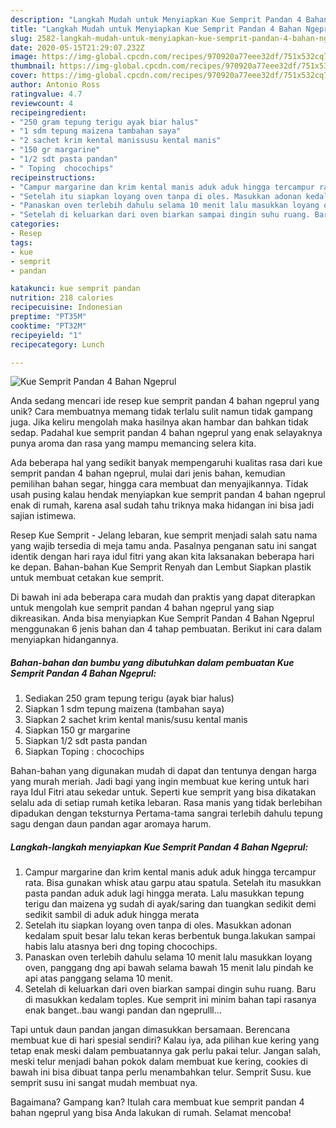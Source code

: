 ```yaml
---
description: "Langkah Mudah untuk Menyiapkan Kue Semprit Pandan 4 Bahan Ngeprul yang Enak Banget"
title: "Langkah Mudah untuk Menyiapkan Kue Semprit Pandan 4 Bahan Ngeprul yang Enak Banget"
slug: 2582-langkah-mudah-untuk-menyiapkan-kue-semprit-pandan-4-bahan-ngeprul-yang-enak-banget
date: 2020-05-15T21:29:07.232Z
image: https://img-global.cpcdn.com/recipes/970920a77eee32df/751x532cq70/kue-semprit-pandan-4-bahan-ngeprul-foto-resep-utama.jpg
thumbnail: https://img-global.cpcdn.com/recipes/970920a77eee32df/751x532cq70/kue-semprit-pandan-4-bahan-ngeprul-foto-resep-utama.jpg
cover: https://img-global.cpcdn.com/recipes/970920a77eee32df/751x532cq70/kue-semprit-pandan-4-bahan-ngeprul-foto-resep-utama.jpg
author: Antonio Ross
ratingvalue: 4.7
reviewcount: 4
recipeingredient:
- "250 gram tepung terigu ayak biar halus"
- "1 sdm tepung maizena tambahan saya"
- "2 sachet krim kental manissusu kental manis"
- "150 gr margarine"
- "1/2 sdt pasta pandan"
- " Toping  chocochips"
recipeinstructions:
- "Campur margarine dan krim kental manis aduk aduk hingga tercampur rata. Bisa gunakan whisk atau garpu atau spatula. Setelah itu masukkan pasta pandan aduk aduk lagi hingga merata. Lalu masukkan tepung terigu dan maizena yg sudah di ayak/saring dan tuangkan sedikit demi sedikit sambil di aduk aduk hingga merata"
- "Setelah itu siapkan loyang oven tanpa di oles. Masukkan adonan kedalam spuit besar lalu tekan keras berbentuk bunga.lakukan sampai habis lalu atasnya beri dng toping chocochips."
- "Panaskan oven terlebih dahulu selama 10 menit lalu masukkan loyang oven, panggang dng api bawah selama bawah 15 menit lalu pindah ke api atas panggang selama 10 menit."
- "Setelah di keluarkan dari oven biarkan sampai dingin suhu ruang. Baru di masukkan kedalam toples. Kue semprit ini minim bahan tapi rasanya enak banget..bau wangi pandan dan ngeprulll..."
categories:
- Resep
tags:
- kue
- semprit
- pandan

katakunci: kue semprit pandan 
nutrition: 218 calories
recipecuisine: Indonesian
preptime: "PT35M"
cooktime: "PT32M"
recipeyield: "1"
recipecategory: Lunch

---
```



![Kue Semprit Pandan 4 Bahan Ngeprul](https://img-global.cpcdn.com/recipes/970920a77eee32df/751x532cq70/kue-semprit-pandan-4-bahan-ngeprul-foto-resep-utama.jpg)

Anda sedang mencari ide resep kue semprit pandan 4 bahan ngeprul yang unik? Cara membuatnya memang tidak terlalu sulit namun tidak gampang juga. Jika keliru mengolah maka hasilnya akan hambar dan bahkan tidak sedap. Padahal kue semprit pandan 4 bahan ngeprul yang enak selayaknya punya aroma dan rasa yang mampu memancing selera kita.

Ada beberapa hal yang sedikit banyak mempengaruhi kualitas rasa dari kue semprit pandan 4 bahan ngeprul, mulai dari jenis bahan, kemudian pemilihan bahan segar, hingga cara membuat dan menyajikannya. Tidak usah pusing kalau hendak menyiapkan kue semprit pandan 4 bahan ngeprul enak di rumah, karena asal sudah tahu triknya maka hidangan ini bisa jadi sajian istimewa.

Resep Kue Semprit - Jelang lebaran, kue semprit menjadi salah satu nama yang wajib tersedia di meja tamu anda. Pasalnya penganan satu ini sangat identik dengan hari raya idul fitri yang akan kita laksanakan beberapa hari ke depan. Bahan-bahan Kue Semprit Renyah dan Lembut Siapkan plastik untuk membuat cetakan kue semprit.


Di bawah ini ada beberapa cara mudah dan praktis yang dapat diterapkan untuk mengolah kue semprit pandan 4 bahan ngeprul yang siap dikreasikan. Anda bisa menyiapkan Kue Semprit Pandan 4 Bahan Ngeprul menggunakan 6 jenis bahan dan 4 tahap pembuatan. Berikut ini cara dalam menyiapkan hidangannya.

<!--inarticleads1-->

##### Bahan-bahan dan bumbu yang dibutuhkan dalam pembuatan Kue Semprit Pandan 4 Bahan Ngeprul:

1. Sediakan 250 gram tepung terigu (ayak biar halus)
1. Siapkan 1 sdm tepung maizena (tambahan saya)
1. Siapkan 2 sachet krim kental manis/susu kental manis
1. Siapkan 150 gr margarine
1. Siapkan 1/2 sdt pasta pandan
1. Siapkan  Toping : chocochips


Bahan-bahan yang digunakan mudah di dapat dan tentunya dengan harga yang murah meriah. Jadi bagi yang ingin membuat kue kering untuk hari raya Idul Fitri atau sekedar untuk. Seperti kue semprit yang bisa dikatakan selalu ada di setiap rumah ketika lebaran. Rasa manis yang tidak berlebihan dipadukan dengan teksturnya Pertama-tama sangrai terlebih dahulu tepung sagu dengan daun pandan agar aromaya harum. 

<!--inarticleads2-->

##### Langkah-langkah menyiapkan Kue Semprit Pandan 4 Bahan Ngeprul:

1. Campur margarine dan krim kental manis aduk aduk hingga tercampur rata. Bisa gunakan whisk atau garpu atau spatula. Setelah itu masukkan pasta pandan aduk aduk lagi hingga merata. Lalu masukkan tepung terigu dan maizena yg sudah di ayak/saring dan tuangkan sedikit demi sedikit sambil di aduk aduk hingga merata
1. Setelah itu siapkan loyang oven tanpa di oles. Masukkan adonan kedalam spuit besar lalu tekan keras berbentuk bunga.lakukan sampai habis lalu atasnya beri dng toping chocochips.
1. Panaskan oven terlebih dahulu selama 10 menit lalu masukkan loyang oven, panggang dng api bawah selama bawah 15 menit lalu pindah ke api atas panggang selama 10 menit.
1. Setelah di keluarkan dari oven biarkan sampai dingin suhu ruang. Baru di masukkan kedalam toples. Kue semprit ini minim bahan tapi rasanya enak banget..bau wangi pandan dan ngeprulll...


Tapi untuk daun pandan jangan dimasukkan bersamaan. Berencana membuat kue di hari spesial sendiri? Kalau iya, ada pilihan kue kering yang tetap enak meski dalam pembuatannya gak perlu pakai telur. Jangan salah, meski telur menjadi bahan pokok dalam membuat kue kering, cookies di bawah ini bisa dibuat tanpa perlu menambahkan telur. Semprit Susu. kue semprit susu ini sangat mudah membuat nya. 

Bagaimana? Gampang kan? Itulah cara membuat kue semprit pandan 4 bahan ngeprul yang bisa Anda lakukan di rumah. Selamat mencoba!
